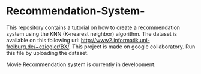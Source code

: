 # Recommendation-System-

This repository contains a tutorial on how to create a recommendation system using the KNN (K-nearest neighbor) algorithm. The dataset is available on this following url: http://www2.informatik.uni-freiburg.de/~cziegler/BX/.
This project is made on google collaboratory. 
Run this file by uploading the dataset. 

Movie Recommendation system is currently in development. 
